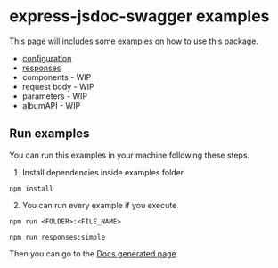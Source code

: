 # express-jsdoc-swagger examples

This page will includes some examples on how to use this package.

- [configuration](https://github.com/BRIKEV/express-jsdoc-swagger/tree/master/examples/configuration)
- [responses](https://github.com/BRIKEV/express-jsdoc-swagger/tree/master/examples/responses)
- components - WIP
- request body - WIP
- parameters - WIP
- albumAPI - WIP


## Run examples

You can run this examples in your machine following these steps.

1. Install dependencies inside examples folder

```
npm install
```

2. You can run every example if you execute

```
npm run <FOLDER>:<FILE_NAME>

npm run responses:simple
```

Then you can go to the [Docs generated page](http://localhost:3000/api-docs).
